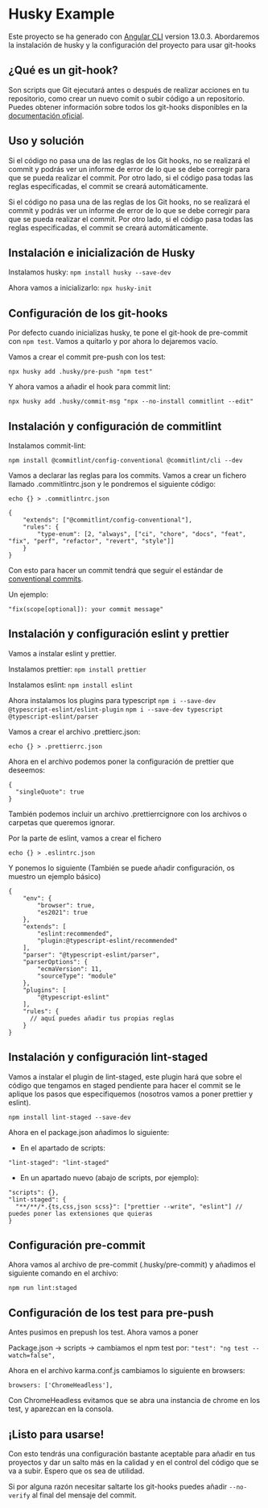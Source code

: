 # Husky Example

Este proyecto se ha generado con [Angular CLI](https://github.com/angular/angular-cli) version 13.0.3. Abordaremos la instalación de husky
y la configuración del proyecto para usar git-hooks

## ¿Qué es un git-hook?

Son scripts que Git ejecutará antes o después de realizar acciones en tu repositorio, como crear un nuevo comit o subir código a un repositorio. Puedes obtener información sobre 
todos los git-hooks disponibles en la [documentación oficial](https://git-scm.com/docs/githooks).

## Uso y solución
Si el código no pasa una de las reglas de los Git hooks, no se realizará el commit y podrás ver un informe de error de lo que se debe corregir para que se pueda realizar el commit. Por otro lado, si el código pasa todas las reglas especificadas, el commit se creará automáticamente.

Si el código no pasa una de las reglas de los Git hooks, no se realizará el commit y podrás ver un informe de error de lo que se debe corregir para que se pueda realizar el commit. Por otro lado, si el código pasa todas las reglas especificadas, el commit se creará automáticamente.

## Instalación e inicialización de Husky

Instalamos husky:
`npm install husky --save-dev`

Ahora vamos a inicializarlo:
`npx husky-init`

## Configuración de los git-hooks

Por defecto cuando inicializas husky, te pone el git-hook de pre-commit con `npm test`. Vamos a quitarlo y por ahora lo dejaremos vacío.

Vamos a crear el commit pre-push con los test:

`npx husky add .husky/pre-push "npm test"`

Y ahora vamos a añadir el hook para commit lint:

`npx husky add .husky/commit-msg "npx --no-install commitlint --edit"`

## Instalación y configuración de commitlint

Instalamos commit-lint:

`npm install @commitlint/config-conventional @commitlint/cli --dev`

Vamos a declarar las reglas para los commits. Vamos a crear un fichero llamado .commitlintrc.json y le pondremos el siguiente código:

`echo {} > .commitlintrc.json`

```
{
    "extends": ["@commitlint/config-conventional"],
    "rules": {
        "type-enum": [2, "always", ["ci", "chore", "docs", "feat", "fix", "perf", "refactor", "revert", "style"]]
    }
}
```

Con esto para hacer un commit tendrá que seguir el estándar de [conventional commits](https://www.conventionalcommits.org/en/v1.0.0/).

Un ejemplo:

`"fix(scope[optional]): your commit message"`

## Instalación y configuración eslint y prettier

Vamos a instalar eslint y prettier.

Instalamos prettier:
`npm install prettier`

Instalamos eslint:
`npm install eslint`

Ahora instalamos los plugins para typescript 
`npm i --save-dev @typescript-eslint/eslint-plugin`
`npm i --save-dev typescript @typescript-eslint/parser`

Vamos a crear el archivo .prettierc.json:

`echo {} > .prettierrc.json`

Ahora en el archivo podemos poner la configuración de prettier que deseemos:

```
{
  "singleQuote": true
}
```

También podemos incluir un archivo .prettierrcignore con los archivos o carpetas que queremos ignorar.

Por la parte de eslint, vamos a crear el fichero

`echo {} > .eslintrc.json`

Y ponemos lo siguiente (También se puede añadir configuración, os muestro un ejemplo básico)

```
{
    "env": {
        "browser": true,
        "es2021": true
    },
    "extends": [
        "eslint:recommended",
        "plugin:@typescript-eslint/recommended"
    ],
    "parser": "@typescript-eslint/parser",
    "parserOptions": {
        "ecmaVersion": 11,
        "sourceType": "module"
    },
    "plugins": [
        "@typescript-eslint"
    ],
    "rules": {
      // aquí puedes añadir tus propias reglas
    }
}
```

## Instalación y configuración lint-staged

Vamos a instalar el plugin de lint-staged, este plugin hará que sobre el código que tengamos
en staged pendiente para hacer el commit se le aplique los pasos que especifiquemos (nosotros vamos a poner prettier y eslint).

`npm install lint-staged --save-dev`

Ahora en el package.json añadimos lo siguiente:

- En el apartado de scripts:

`"lint-staged": "lint-staged"`

- En un apartado nuevo (abajo de scripts, por ejemplo):

```
"scripts": {},
"lint-staged": {
  "**/**/*.{ts,css,json scss}": ["prettier --write", "eslint"] // puedes poner las extensiones que quieras
}
```

## Configuración pre-commit 

Ahora vamos al archivo de pre-commit (.husky/pre-commit) y añadimos el siguiente comando en el archivo:

`npm run lint:staged`

## Configuración de los test para pre-push

Antes pusimos en prepush los test. Ahora vamos a poner

Package.json -> scripts -> cambiamos el npm test por:
`"test": "ng test --watch=false",`

Ahora en el archivo karma.conf.js cambiamos lo siguiente en browsers:

`browsers: ['ChromeHeadless'],`

Con ChromeHeadless evitamos que se abra una instancia de chrome en los test, y aparezcan en la consola.

## ¡Listo para usarse!

Con esto tendrás una configuración bastante aceptable para añadir en tus proyectos y dar un salto más en la calidad y en el control del código que se va a subir. Espero que os sea de utilidad.

Si por alguna razón necesitar saltarte los git-hooks puedes añadir `--no-verify` al final del mensaje del commit.
